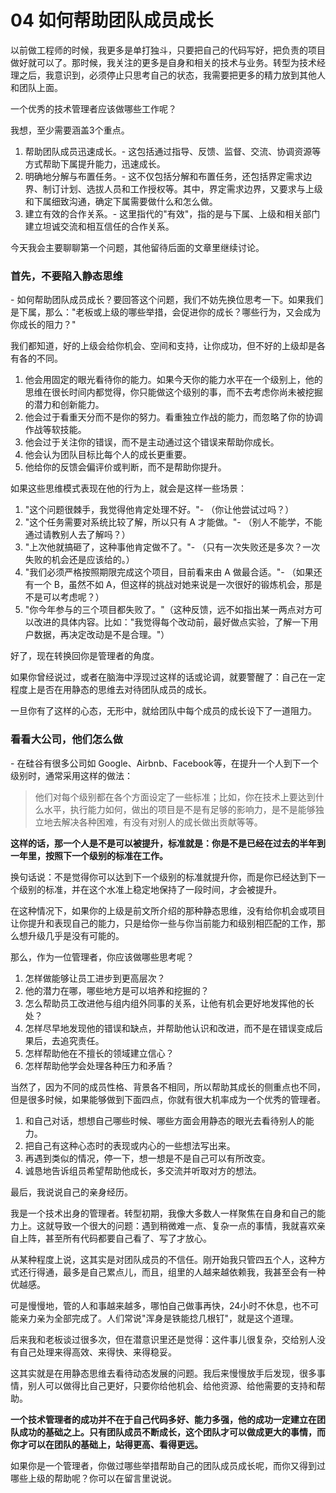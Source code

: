 # 04 如何帮助团队成员成长

以前做工程师的时候，我更多是单打独斗，只要把自己的代码写好，把负责的项目做好就可以了。那时候，我关注的更多是自身和相关的技术与业务。转型为技术经理之后，我意识到，必须停止只思考自己的状态，我需要把更多的精力放到其他人和团队上面。

一个优秀的技术管理者应该做哪些工作呢？

我想，至少需要涵盖3个重点。

1.  帮助团队成员迅速成长。-
    这包括通过指导、反馈、监督、交流、协调资源等方式帮助下属提升能力，迅速成长。
2.  明确地分解与布置任务。-
    这不仅包括分解和布置任务，还包括界定需求边界、制订计划、选拔人员和工作授权等。其中，界定需求边界，又要求与上级和下属细致沟通，确定下属需要做什么和怎么做。
3.  建立有效的合作关系。-
    这里指代的"有效"，指的是与下属、上级和相关部门建立坦诚交流和相互信任的合作关系。

今天我会主要聊聊第一个问题，其他留待后面的文章里继续讨论。

### 首先，不要陷入静态思维

\-
如何帮助团队成员成长？要回答这个问题，我们不妨先换位思考一下。如果我们是下属，那么："老板或上级的哪些举措，会促进你的成长？哪些行为，又会成为你成长的阻力？"

我们都知道，好的上级会给你机会、空间和支持，让你成功，但不好的上级却是各有各的不同。

1.  他会用固定的眼光看待你的能力。如果今天你的能力水平在一个级别上，他的思维在很长时间内都觉得，你只能做这个级别的事，而不去考虑你尚未被挖掘的潜力和创新能力。
2.  他会过于看重天分而不是你的努力。看重独立作战的能力，而忽略了你的协调作战等软技能。
3.  他会过于关注你的错误，而不是主动通过这个错误来帮助你成长。
4.  他会认为团队目标比每个人的成长更重要。
5.  他给你的反馈会偏评价或判断，而不是帮助你提升。

如果这些思维模式表现在他的行为上，就会是这样一些场景：

1.  "这个问题很棘手，我觉得他肯定处理不好。"- （你让他尝试过吗？）
2.  "这个任务需要对系统比较了解，所以只有 A 才能做。"-
    （别人不能学，不能通过请教别人去了解吗？）
3.  "上次他就搞砸了，这种事他肯定做不了。"-
    （只有一次失败还是多次？一次失败的机会还是应该给的。）
4.  "我们必须严格按照期限完成这个项目，目前看来由 A 做最合适。"-
    （如果还有一个 B，虽然不如
    A，但这样的挑战对她来说是一次很好的锻炼机会，那是不是可以考虑呢？）
5.  "你今年参与的三个项目都失败了。"（这种反馈，远不如指出某一两点对方可以改进的具体内容。比如："我觉得每个改动前，最好做点实验，了解一下用户数据，再决定改动是不是合理。"）

好了，现在转换回你是管理者的角度。

如果你曾经说过，或者在脑海中浮现过这样的话或论调，就要警醒了：自己在一定程度上是否在用静态的思维去对待团队成员的成长。

一旦你有了这样的心态，无形中，就给团队中每个成员的成长设下了一道阻力。

### 看看大公司，他们怎么做

\- 在硅谷有很多公司如
Google、Airbnb、Facebook等，在提升一个人到下一个级别时，通常采用这样的做法：

> 他们对每个级别都在各个方面设定了一些标准；比如，你在技术上要达到什么水平，执行能力如何，做出的项目是不是有足够的影响力，是不是能够独立地去解决各种困难，有没有对别人的成长做出贡献等等。

**这样的话，那一个人是不是可以被提升，标准就是：你是不是已经在过去的半年到一年里，按照下一个级别的标准在工作。**

换句话说：不是觉得你可以达到下一个级别的标准就提升你，而是你已经达到下一个级别的标准，并在这个水准上稳定地保持了一段时间，才会被提升。

在这种情况下，如果你的上级是前文所介绍的那种静态思维，没有给你机会或项目让你提升和表现自己的能力，只是给你一些与你当前能力和级别相匹配的工作，那么想升级几乎是没有可能的。

那么，作为一位管理者，你应该做哪些思考呢？

1.  怎样做能够让员工进步到更高层次？
2.  他的潜力在哪，哪些地方是可以培养和挖掘的？
3.  怎么帮助员工改进他与组内组外同事的关系，让他有机会更好地发挥他的长处？
4.  怎样尽早地发现他的错误和缺点，并帮助他认识和改进，而不是在错误变成后果后，去追究责任。
5.  怎样帮助他在不擅长的领域建立信心？
6.  怎样帮助他学会处理各种压力和矛盾？

当然了，因为不同的成员性格、背景各不相同，所以帮助其成长的侧重点也不同，但是很多时候，如果能够做到下面四点，你就有很大机率成为一个优秀的管理者。

1.  和自己对话，想想自己哪些时候、哪些方面会用静态的眼光去看待别人的能力。
2.  把自己有这种心态时的表现或内心的一些想法写出来。
3.  再遇到类似的情况，停一下，想一想是不是自己可以有所改变。
4.  诚恳地告诉组员希望帮助他成长，多交流并听取对方的想法。

最后，我说说自己的亲身经历。

我是一个技术出身的管理者。转型初期，我像大多数人一样聚焦在自身和自己的能力上。这就导致一个很大的问题：遇到稍微难一点、复杂一点的事情，我就喜欢亲自上阵，甚至所有代码都要自己看了、写了才放心。

从某种程度上说，这其实是对团队成员的不信任。刚开始我只管四五个人，这种方式还行得通，最多是自己累点儿，而且，组里的人越来越依赖我，我甚至会有一种优越感。

可是慢慢地，管的人和事越来越多，哪怕自己做事再快，24小时不休息，也不可能亲力亲为全部完成了。人们常说"浑身是铁能捻几根钉"，就是这个道理。

后来我和老板谈过很多次，但在潜意识里还是觉得：这件事儿很复杂，交给别人没有自己处理来得高效、来得快、来得稳妥。

这其实就是在用静态思维去看待动态发展的问题。我后来慢慢放手后发现，很多事情，别人可以做得比自己更好，只要你给他机会、给他资源、给他需要的支持和帮助。

**一个技术管理者的成功并不在于自己代码多好、能力多强，他的成功一定建立在团队成功的基础之上。只有团队成员不断成长，这个团队才可以做成更大的事情，而你才可以在团队的基础上，站得更高、看得更远。**

如果你是一个管理者，你做过哪些举措帮助自己的团队成员成长呢，而你又得到过哪些上级的帮助呢？你可以在留言里说说。
